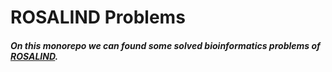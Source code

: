 # ROSALIND Problems

##### On this monorepo we can found some solved bioinformatics problems of [ROSALIND](http://rosalind.info).  
